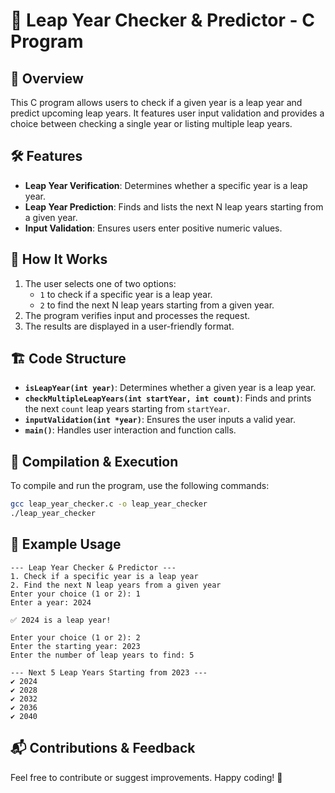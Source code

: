 # 📆 Leap Year Checker & Predictor - C Program

## 🚀 Overview
This C program allows users to check if a given year is a leap year and predict upcoming leap years. It features user input validation and provides a choice between checking a single year or listing multiple leap years.

## 🛠 Features
- **Leap Year Verification**: Determines whether a specific year is a leap year.
- **Leap Year Prediction**: Finds and lists the next N leap years starting from a given year.
- **Input Validation**: Ensures users enter positive numeric values.

## 📜 How It Works
1. The user selects one of two options:
   - `1` to check if a specific year is a leap year.
   - `2` to find the next N leap years starting from a given year.
2. The program verifies input and processes the request.
3. The results are displayed in a user-friendly format.

## 🏗 Code Structure
- **`isLeapYear(int year)`**: Determines whether a given year is a leap year.
- **`checkMultipleLeapYears(int startYear, int count)`**: Finds and prints the next `count` leap years starting from `startYear`.
- **`inputValidation(int *year)`**: Ensures the user inputs a valid year.
- **`main()`**: Handles user interaction and function calls.

## 🔧 Compilation & Execution
To compile and run the program, use the following commands:
```bash
gcc leap_year_checker.c -o leap_year_checker
./leap_year_checker
```

## 🎯 Example Usage
```
--- Leap Year Checker & Predictor ---
1. Check if a specific year is a leap year
2. Find the next N leap years from a given year
Enter your choice (1 or 2): 1
Enter a year: 2024

✅ 2024 is a leap year!
```
```
Enter your choice (1 or 2): 2
Enter the starting year: 2023
Enter the number of leap years to find: 5

--- Next 5 Leap Years Starting from 2023 ---
✔ 2024
✔ 2028
✔ 2032
✔ 2036
✔ 2040
```

## 📬 Contributions & Feedback
Feel free to contribute or suggest improvements. Happy coding! 🎉

